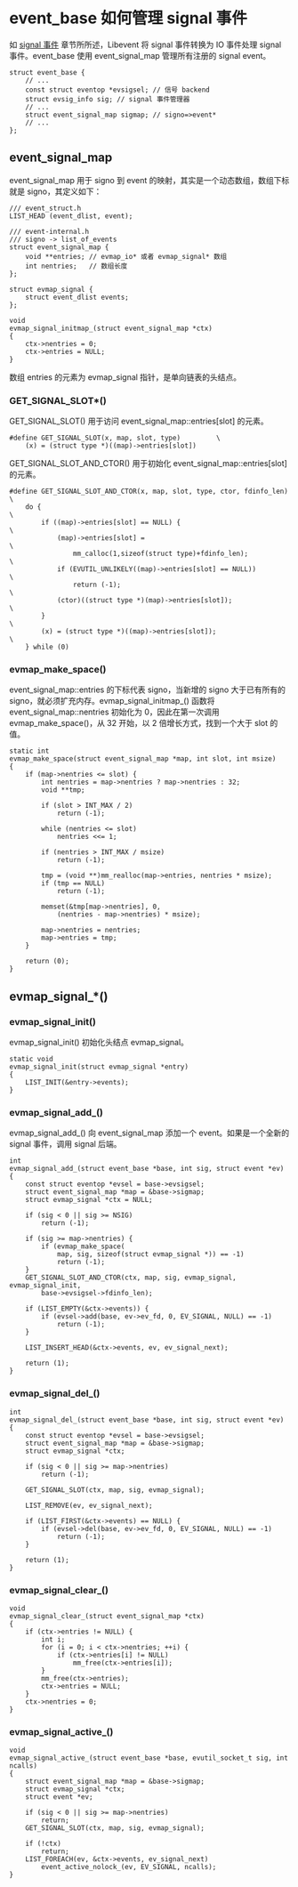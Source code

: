 # event_base 如何管理 signal 事件
如 [signal 事件](./signal_event.md) 章节所所述，Libevent 将 signal 事件转换为 IO 事件处理 signal 事件。event_base 使用 event_signal_map 管理所有注册的 signal event。
```
struct event_base {
    // ...
    const struct eventop *evsigsel; // 信号 backend
    struct evsig_info sig; // signal 事件管理器
    // ...
    struct event_signal_map sigmap; // signo=>event*
    // ...
};
```

## event_signal_map
event_signal_map 用于 signo 到 event 的映射，其实是一个动态数组，数组下标就是 signo，其定义如下：
```
/// event_struct.h
LIST_HEAD (event_dlist, event); 

/// event-internal.h
/// signo -> list_of_events
struct event_signal_map {
    void **entries; // evmap_io* 或者 evmap_signal* 数组
    int nentries;   // 数组长度
};

struct evmap_signal {
    struct event_dlist events;
};

void
evmap_signal_initmap_(struct event_signal_map *ctx)
{
    ctx->nentries = 0;
    ctx->entries = NULL;
}
```
数组 entries 的元素为 evmap_signal 指针，是单向链表的头结点。

### GET_SIGNAL_SLOT\*()
GET_SIGNAL_SLOT() 用于访问 event_signal_map::entries[slot] 的元素。
```
#define GET_SIGNAL_SLOT(x, map, slot, type)         \
    (x) = (struct type *)((map)->entries[slot])
```
GET_SIGNAL_SLOT_AND_CTOR() 用于初始化 event_signal_map::entries[slot] 的元素。
```
#define GET_SIGNAL_SLOT_AND_CTOR(x, map, slot, type, ctor, fdinfo_len) \
    do {                                                               \
        if ((map)->entries[slot] == NULL) {                            \
            (map)->entries[slot] =                                     \
                mm_calloc(1,sizeof(struct type)+fdinfo_len);           \
            if (EVUTIL_UNLIKELY((map)->entries[slot] == NULL))         \
                return (-1);                                           \
            (ctor)((struct type *)(map)->entries[slot]);               \
        }                                                              \
        (x) = (struct type *)((map)->entries[slot]);                   \
    } while (0)
```

### evmap_make_space()
event_signal_map::entries 的下标代表 signo，当新增的 signo 大于已有所有的 signo，就必须扩充内存。evmap_signal_initmap_() 函数将 event_signal_map::nentries 初始化为 0，因此在第一次调用 evmap_make_space()，从 32 开始，以 2 倍增长方式，找到一个大于 slot 的值。
```
static int
evmap_make_space(struct event_signal_map *map, int slot, int msize)
{
    if (map->nentries <= slot) {
        int nentries = map->nentries ? map->nentries : 32;
        void **tmp;

        if (slot > INT_MAX / 2)
            return (-1);

        while (nentries <= slot)
            nentries <<= 1;

        if (nentries > INT_MAX / msize)
            return (-1);

        tmp = (void **)mm_realloc(map->entries, nentries * msize);
        if (tmp == NULL)
            return (-1);

        memset(&tmp[map->nentries], 0,
            (nentries - map->nentries) * msize);

        map->nentries = nentries;
        map->entries = tmp;
    }

    return (0);
}
```

## evmap_signal_*()
### evmap_signal_init()
evmap_signal_init() 初始化头结点 evmap_signal。
```
static void
evmap_signal_init(struct evmap_signal *entry)
{
    LIST_INIT(&entry->events);
}
```

### evmap_signal_add_()
evmap_signal_add_() 向 event_signal_map 添加一个 event。如果是一个全新的 signal 事件，调用 signal 后端。
```
int
evmap_signal_add_(struct event_base *base, int sig, struct event *ev)
{
    const struct eventop *evsel = base->evsigsel;
    struct event_signal_map *map = &base->sigmap;
    struct evmap_signal *ctx = NULL;

    if (sig < 0 || sig >= NSIG)
        return (-1);

    if (sig >= map->nentries) {
        if (evmap_make_space(
            map, sig, sizeof(struct evmap_signal *)) == -1)
            return (-1);
    }
    GET_SIGNAL_SLOT_AND_CTOR(ctx, map, sig, evmap_signal, evmap_signal_init,
        base->evsigsel->fdinfo_len);

    if (LIST_EMPTY(&ctx->events)) {
        if (evsel->add(base, ev->ev_fd, 0, EV_SIGNAL, NULL) == -1)
            return (-1);
    }

    LIST_INSERT_HEAD(&ctx->events, ev, ev_signal_next);

    return (1);
}
```

### evmap_signal_del_()
```
int
evmap_signal_del_(struct event_base *base, int sig, struct event *ev)
{
    const struct eventop *evsel = base->evsigsel;
    struct event_signal_map *map = &base->sigmap;
    struct evmap_signal *ctx;

    if (sig < 0 || sig >= map->nentries)
        return (-1);

    GET_SIGNAL_SLOT(ctx, map, sig, evmap_signal);

    LIST_REMOVE(ev, ev_signal_next);

    if (LIST_FIRST(&ctx->events) == NULL) {
        if (evsel->del(base, ev->ev_fd, 0, EV_SIGNAL, NULL) == -1)
            return (-1);
    }

    return (1);
}
```

### evmap_signal_clear_()
```
void
evmap_signal_clear_(struct event_signal_map *ctx)
{
    if (ctx->entries != NULL) {
        int i;
        for (i = 0; i < ctx->nentries; ++i) {
            if (ctx->entries[i] != NULL)
                mm_free(ctx->entries[i]);
        }
        mm_free(ctx->entries);
        ctx->entries = NULL;
    }
    ctx->nentries = 0;
}
```

### evmap_signal_active_()
```
void
evmap_signal_active_(struct event_base *base, evutil_socket_t sig, int ncalls)
{
    struct event_signal_map *map = &base->sigmap;
    struct evmap_signal *ctx;
    struct event *ev;

    if (sig < 0 || sig >= map->nentries)
        return;
    GET_SIGNAL_SLOT(ctx, map, sig, evmap_signal);

    if (!ctx)
        return;
    LIST_FOREACH(ev, &ctx->events, ev_signal_next)
        event_active_nolock_(ev, EV_SIGNAL, ncalls);
}
```